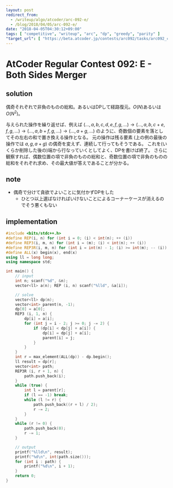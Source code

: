 ```yaml
---
layout: post
redirect_from:
  - /writeup/algo/atcoder/arc-092-e/
  - /blog/2018/04/05/arc-092-e/
date: "2018-04-05T04:30:12+09:00"
tags: [ "competitive", "writeup", "arc", "dp", "greedy", "parity" ]
"target_url": [ "https://beta.atcoder.jp/contests/arc092/tasks/arc092_c" ]
---
```


# AtCoder Regular Contest 092: E - Both Sides Merger

## solution

偶奇それぞれで非負のものの総和。あるいはDPして経路復元。$O(N)$あるいは$O(N^2)$。

与えられた操作を繰り返せば、例えば $(\dots, a, b, c, d, e, f, g, \dots) \to (\dots, a, b, c + e, f, g, \dots) \to (\dots, a, b + f, g, \dots) \to (\dots, a + g, \dots)$ のように、奇数個の要素を落としてその左右の和で置き換える操作となる。
元の操作は残る要素 (上の例の最後の操作では $a, g, a + g$) の偶奇を変えず、連続して行ってもそうである。
これを(いくらか削除した後の)端から行なっていくとしてよく、DPを書けば終了。
さらに観察すれば、偶数位置の項で非負のものの総和と、奇数位置の項で非負のものの総和をそれぞれ求め、その最大値が答えであることが分かる。

## note

-   偶奇で分けて貪欲でよいことに気付かずDPをした
    -   ひとつ以上選ばなければいけないことによるコーナーケースが消えるのでそう悪くもない

## implementation

``` c++
#include <bits/stdc++.h>
#define REP(i, n) for (int i = 0; (i) < int(n); ++ (i))
#define REP3(i, m, n) for (int i = (m); (i) < int(n); ++ (i))
#define REP3R(i, m, n) for (int i = int(n) - 1; (i) >= int(m); -- (i))
#define ALL(x) begin(x), end(x)
using ll = long long;
using namespace std;

int main() {
    // input
    int n; scanf("%d", &n);
    vector<ll> a(n); REP (i, n) scanf("%lld", &a[i]);

    // solve
    vector<ll> dp(n);
    vector<int> parent(n, -1);
    dp[0] = a[0];
    REP3 (i, 1, n) {
        dp[i] = a[i];
        for (int j = i - 2; j >= 0; j -= 2) {
            if (dp[i] < dp[j] + a[i]) {
                dp[i] = dp[j] + a[i];
                parent[i] = j;
            }
        }
    }
    int r = max_element(ALL(dp)) - dp.begin();
    ll result = dp[r];
    vector<int> path;
    REP3R (i, r + 1, n) {
        path.push_back(i);
    }
    while (true) {
        int l = parent[r];
        if (l == -1) break;
        while (l != r) {
            path.push_back((r + l) / 2);
            r -= 2;
        }
    }
    while (r != 0) {
        path.push_back(0);
        r -= 1;
    }

    // output
    printf("%lld\n", result);
    printf("%d\n", int(path.size()));
    for (int i : path) {
        printf("%d\n", i + 1);
    }
    return 0;
}
```
